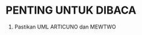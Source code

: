 # PENTING UNTUK DIBACA
1. Pastikan UML ARTICUNO dan MEWTWO 

<!--stackedit_data:
eyJoaXN0b3J5IjpbMTc3NzM0MDQxMl19
-->